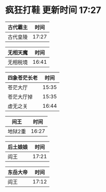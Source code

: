 # 疯狂打鞋 更新时间 17:27

| 古代霸主   | 时间    |
|--------|-------|
| 古代皇陵 | 17:27 |

| 无相天魔   | 时间    |
|--------|-------|
| 无相税境 | 16:41 |

| 四象苍茫长老   | 时间    |
|--------|-------|
| 苍茫大厅 | 15:35 |
| 苍茫大厅掉 | 15:35 |
| 虚无之关 | 16:44 |

| 间王   | 时间    |
|--------|-------|
| 地狱2重 | 16:27 |

| 后土娘娘   | 时间    |
|--------|-------|
| 阎王 | 17:21 |

| 东岳大帝   | 时间    |
|--------|-------|
| 阎王 | 17:12 |